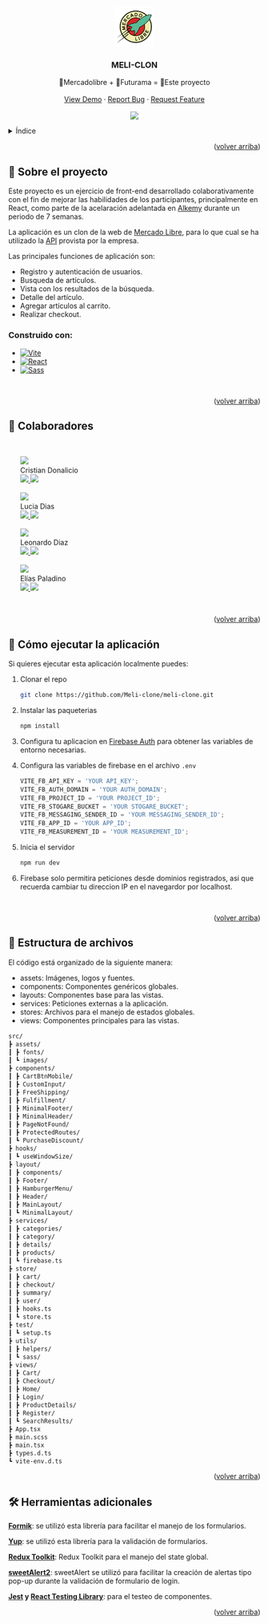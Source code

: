 <a id="readme-top"></a>
<br />

<div align="center">
  <a href="https://github.com/othneildrew/Best-README-Template">
    <img src="src/assets/images/planet-express.png" alt="Logo" width="80" height="80">
  </a>

  <h3 align="center">MELI-CLON</h3>

  <p align="center">
    🛒Mercadolibre + 🤖Futurama = 🚀Este proyecto
    <br />
    <!-- <a href="https://github.com/othneildrew/Best-README-Template"><strong>Explore the docs »</strong></a> -->
    <br />
    <a href="#">View Demo</a>
    ·
    <a href="https://github.com/Meli-clone/meli-clone/issues">Report Bug</a>
    ·
    <a href="https://github.com/Meli-clone/meli-clone/issues">Request Feature</a>
  </p>
</div>

<p align="center">
<img src="./src/assets/gif/meli-clon-demo.gif" width="700" align=center />
</p>

<details>
  <summary>Índice</summary>
  <ol>
    <li>
      <a href="#🔎-sobre-el-proyecto">Sobre el proyecto</a>
      <ul>
        <li><a href="#construido-con">Construido con</a></li>
      </ul>
    </li>
    <li><a href="#🤝-colaboradores">Colaboradores</a></li>
    <li>
      <a href="#🚀-cómo-ejecutar-la-aplicación">Cómo ejecutar la aplicación</a>
    </li>
    <li>
      <a href="#📂-estructura-de-archivos">Estructura de archivos</a>
    </li>
    <li>
      <a href="#🛠-Herramientas-adicionales">Herramientas adicionales</a>
    </li>
    
  </ol>
</details>
<p align="right">(<a href="#readme-top">volver arriba</a>)</p>

## 🔎 Sobre el proyecto

Este proyecto es un ejercicio de front-end desarrollado colaborativamente con el fin de mejorar las habilidades de los participantes, principalmente en React, como parte de la acelaración adelantada en [Alkemy](https://www.alkemy.org/) durante un periodo de 7 semanas.

La aplicación es un clon de la web de [Mercado Libre](https://www.mercadolibre.com.co/), para lo que cual se ha utilizado la [API](https://developers.mercadolibre.com.ar/) provista por la empresa.

Las principales funciones de aplicación son:

- Registro y autenticación de usuarios.
- Busqueda de artículos.
- Vista con los resultados de la búsqueda.
- Detalle del artículo.
- Agregar artículos al carrito.
- Realizar checkout.

### Construido con:

- [![Vite][vite]][vite-url]
- [![React][react.js]][react-url]
- [![Sass][sass]][sass-url]

<br />
<p align="right">(<a href="#readme-top">volver arriba</a>)</p>

## 🤝 Colaboradores

</br>
<ul>
  <div>
      <div>
      <a href='https://github.com/cristiannd'>
      <img src='https://images.weserv.nl/?url=https://avatars.githubusercontent.com/u/78915923?v=4&h=100&w=100&fit=cover&mask=circle&maxage=7d'/>
      </a>
      </div>
    Cristian Donalicio
      <br/>
      <a href='https://github.com/cristiannd'>
      <img src='https://img.shields.io/static/v1?style=for-the-badge&message=GitHub&color=181717&logo=GitHub&logoColor=FFFFFF&label=' >
      </a>
      <a href='https://www.linkedin.com/in/cristian-donalicio/'>
      <img src='https://img.shields.io/static/v1?style=for-the-badge&message=LinkedIn&color=0A66C2&logo=LinkedIn&logoColor=FFFFFF&label='>
      </a>
  </div>
</br>

  <div>
      <div>
      <a href='https://github.com/diaslucia'>
      <img src='https://images.weserv.nl/?url=https://avatars.githubusercontent.com/u/88150989?v=4&h=100&w=100&fit=cover&mask=circle&maxage=7d'/>
      </a>
      </div>
    Lucia Dias
    <br/>
      <a href='https://github.com/diaslucia'>
      <img src='https://img.shields.io/static/v1?style=for-the-badge&message=GitHub&color=181717&logo=GitHub&logoColor=FFFFFF&label=' >
      </a>
      <a href='https://www.linkedin.com/in/lucia-dias/'>
      <img src='https://img.shields.io/static/v1?style=for-the-badge&message=LinkedIn&color=0A66C2&logo=LinkedIn&logoColor=FFFFFF&label='>
      </a>
  </div>
</br>

  <div>
      <div>
      <a href='https://github.com/leodiazv'>
      <img src='https://images.weserv.nl/?url=https://avatars.githubusercontent.com/u/87768747?v=4&h=100&w=100&fit=cover&mask=circle&maxage=7d'/>
      </a>
      </div>
    Leonardo Diaz
    <br/>
      <a href='https://github.com/leodiazv'>
      <img src='https://img.shields.io/static/v1?style=for-the-badge&message=GitHub&color=181717&logo=GitHub&logoColor=FFFFFF&label=' >
      </a>
      <a href='https://www.linkedin.com/in/leodiazv/'>
      <img src='https://img.shields.io/static/v1?style=for-the-badge&message=LinkedIn&color=0A66C2&logo=LinkedIn&logoColor=FFFFFF&label='>
      </a>
  </div>
</br>
  <div>
      <div>
      <a href='https://github.com/EliasPaladino'>
      <img src='https://images.weserv.nl/?url=https://avatars.githubusercontent.com/u/69222651?v=4&h=100&w=100&fit=cover&mask=circle&maxage=7d'/>
      </a>
      </div>
    Elías Paladino
    <br/>
      <a href='https://github.com/EliasPaladino'>
      <img src='https://img.shields.io/static/v1?style=for-the-badge&message=GitHub&color=181717&logo=GitHub&logoColor=FFFFFF&label=' >
      </a>
      <a href='https://www.linkedin.com/in/eliaspaladino/'>
      <img src='https://img.shields.io/static/v1?style=for-the-badge&message=LinkedIn&color=0A66C2&logo=LinkedIn&logoColor=FFFFFF&label='>
      </a>
  </div>
</ul>

<br/>
<p align="right">(<a href="#readme-top">volver arriba</a>)</p>

## 🚀 Cómo ejecutar la aplicación

Si quieres ejecutar esta aplicación localmente puedes:

1. Clonar el repo
   ```sh
   git clone https://github.com/Meli-clone/meli-clone.git
   ```
2. Instalar las paqueterias
   ```sh
   npm install
   ```
3. Configura tu aplicacion en [Firebase Auth](https://firebase.google.com/docs/auth?authuser=0) para obtener las variables de entorno necesarias.
4. Configura las variables de firebase en el archivo `.env`
   ```js
   VITE_FB_API_KEY = 'YOUR API_KEY';
   VITE_FB_AUTH_DOMAIN = 'YOUR AUTH_DOMAIN';
   VITE_FB_PROJECT_ID = 'YOUR PROJECT_ID';
   VITE_FB_STOGARE_BUCKET = 'YOUR STOGARE_BUCKET';
   VITE_FB_MESSAGING_SENDER_ID = 'YOUR MESSAGING_SENDER_ID';
   VITE_FB_APP_ID = 'YOUR APP_ID';
   VITE_FB_MEASUREMENT_ID = 'YOUR MEASUREMENT_ID';
   ```
5. Inicia el servidor

   ```sh
   npm run dev
   ```

6. Firebase solo permitira peticiones desde dominios registrados, asi que recuerda cambiar tu direccion IP en el navegardor por localhost.

<br/>
<p align="right">(<a href="#readme-top">volver arriba</a>)</p>

## 📂 Estructura de archivos

El código está organizado de la siguiente manera:

- assets: Imágenes, logos y fuentes.
- components: Componentes genéricos globales.
- layouts: Componentes base para las vistas.
- services: Peticiones externas a la aplicación.
- stores: Archivos para el manejo de estados globales.
- views: Componentes principales para las vistas.

```
src/
┣ assets/
┃ ┣ fonts/
┃ ┗ images/
┣ components/
┃ ┣ CartBtnMobile/
┃ ┣ CustomInput/
┃ ┣ FreeShipping/
┃ ┣ Fulfillment/
┃ ┣ MinimalFooter/
┃ ┣ MinimalHeader/
┃ ┣ PageNotFound/
┃ ┣ ProtectedRoutes/
┃ ┗ PurchaseDiscount/
┣ hooks/
┃ ┗ useWindowSize/
┣ layout/
┃ ┣ components/
┃ ┣ Footer/
┃ ┣ HamburgerMenu/
┃ ┣ Header/
┃ ┣ MainLayout/
┃ ┗ MinimalLayout/
┣ services/
┃ ┣ categories/
┃ ┣ category/
┃ ┣ details/
┃ ┣ products/
┃ ┗ firebase.ts
┣ store/
┃ ┣ cart/
┃ ┣ checkout/
┃ ┣ summary/
┃ ┣ user/
┃ ┣ hooks.ts
┃ ┗ store.ts
┣ test/
┃ ┗ setup.ts
┣ utils/
┃ ┣ helpers/
┃ ┗ sass/
┣ views/
┃ ┣ Cart/
┃ ┣ Checkout/
┃ ┣ Home/
┃ ┣ Login/
┃ ┣ ProductDetails/
┃ ┣ Register/
┃ ┗ SearchResults/
┣ App.tsx
┣ main.scss
┣ main.tsx
┣ types.d.ts
┗ vite-env.d.ts
```

<p align="right">(<a href="#readme-top">volver arriba</a>)</p>

## 🛠 Herramientas adicionales

**[Formik](https://formik.org/)**: se utilizó esta librería para facilitar el manejo de los formularios.

**[Yup](https://github.com/jquense/yup)**: se utilizó esta librería para la validación de formularios.

**[Redux Toolkit](https://redux-toolkit.js.org/)**: Redux Toolkit para el manejo del state global.

**[sweetAlert2](https://sweetalert2.github.io/)**: sweetAlert se utilizó para facilitar la creación de alertas tipo pop-up durante la validación de formulario de login.

**[Jest](https://jestjs.io/) y [React Testing Library](https://testing-library.com/)**: para el testeo de componentes.

<p align="right">(<a href="#readme-top">volver arriba</a>)</p>

[react.js]: https://img.shields.io/badge/React-20232A?style=for-the-badge&logo=react&logoColor=61DAFB
[react-url]: https://reactjs.org/
[vite]: https://img.shields.io/static/v1?style=for-the-badge&message=Vite&color=646CFF&logo=Vite&logoColor=FFFFFF&label=
[vite-url]: https://vitejs.dev/
[sass]: https://img.shields.io/static/v1?style=for-the-badge&message=Sass&color=CC6699&logo=Sass&logoColor=FFFFFF&label=
[sass-url]: https://sass-lang.com/

